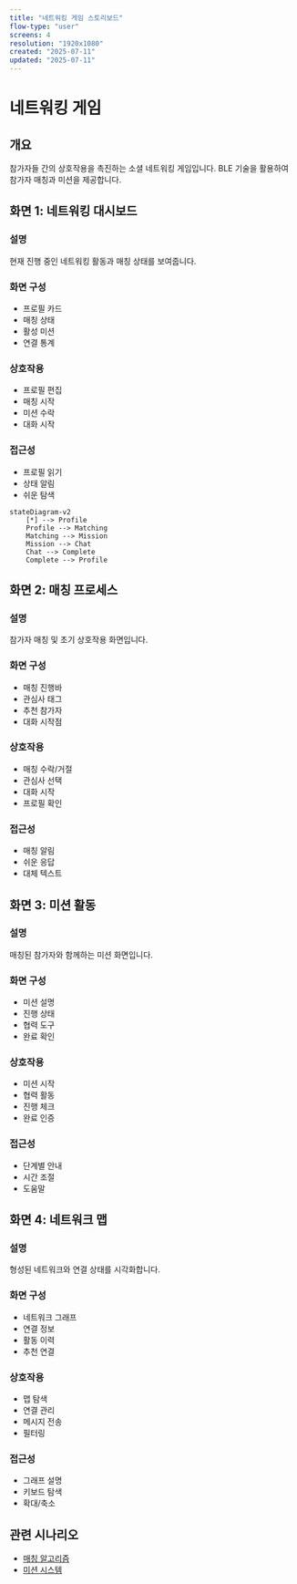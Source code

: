 ```yaml
---
title: "네트워킹 게임 스토리보드"
flow-type: "user"
screens: 4
resolution: "1920x1080"
created: "2025-07-11"
updated: "2025-07-11"
---
```


# 네트워킹 게임

## 개요

참가자들 간의 상호작용을 촉진하는 소셜 네트워킹 게임입니다. BLE 기술을 활용하여 참가자 매칭과 미션을 제공합니다.

## 화면 1: 네트워킹 대시보드

### 설명
현재 진행 중인 네트워킹 활동과 매칭 상태를 보여줍니다.

### 화면 구성
- 프로필 카드
- 매칭 상태
- 활성 미션
- 연결 통계

### 상호작용
- 프로필 편집
- 매칭 시작
- 미션 수락
- 대화 시작

### 접근성
- 프로필 읽기
- 상태 알림
- 쉬운 탐색

```mermaid
stateDiagram-v2
    [*] --> Profile
    Profile --> Matching
    Matching --> Mission
    Mission --> Chat
    Chat --> Complete
    Complete --> Profile
```

## 화면 2: 매칭 프로세스

### 설명
참가자 매칭 및 초기 상호작용 화면입니다.

### 화면 구성
- 매칭 진행바
- 관심사 태그
- 추천 참가자
- 대화 시작점

### 상호작용
- 매칭 수락/거절
- 관심사 선택
- 대화 시작
- 프로필 확인

### 접근성
- 매칭 알림
- 쉬운 응답
- 대체 텍스트

## 화면 3: 미션 활동

### 설명
매칭된 참가자와 함께하는 미션 화면입니다.

### 화면 구성
- 미션 설명
- 진행 상태
- 협력 도구
- 완료 확인

### 상호작용
- 미션 시작
- 협력 활동
- 진행 체크
- 완료 인증

### 접근성
- 단계별 안내
- 시간 조절
- 도움말

## 화면 4: 네트워크 맵

### 설명
형성된 네트워크와 연결 상태를 시각화합니다.

### 화면 구성
- 네트워크 그래프
- 연결 정보
- 활동 이력
- 추천 연결

### 상호작용
- 맵 탐색
- 연결 관리
- 메시지 전송
- 필터링

### 접근성
- 그래프 설명
- 키보드 탐색
- 확대/축소

## 관련 시나리오
- [매칭 알고리즘](../../scenarios/extensions/networking-game/matching.md)
- [미션 시스템](../../scenarios/extensions/networking-game/missions.md)
